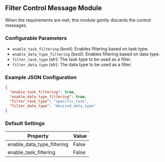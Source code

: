 <!--
SPDX-FileCopyrightText: Copyright (c) 2022-2023, NVIDIA CORPORATION & AFFILIATES. All rights reserved.
SPDX-License-Identifier: Apache-2.0

Licensed under the Apache License, Version 2.0 (the "License");
you may not use this file except in compliance with the License.
You may obtain a copy of the License at

http://www.apache.org/licenses/LICENSE-2.0

Unless required by applicable law or agreed to in writing, software
distributed under the License is distributed on an "AS IS" BASIS,
WITHOUT WARRANTIES OR CONDITIONS OF ANY KIND, either express or implied.
See the License for the specific language governing permissions and
limitations under the License.
-->

## Filter Control Message Module

When the requirements are met, this module gently discards the control messages.

### Configurable Parameters

- `enable_task_filtering` (bool): Enables filtering based on task type.
- `enable_data_type_filtering` (bool): Enables filtering based on data type.
- `filter_task_type` (str): The task type to be used as a filter.
- `filter_data_type` (str): The data type to be used as a filter.

### Example JSON Configuration

```json
{
  "enable_task_filtering": true,
  "enable_data_type_filtering": true,
  "filter_task_type": "specific_task",
  "filter_data_type": "desired_data_type"
}
```

### Default Settings

| Property                     | Value  |
| ----------------------------| -------|
| enable_data_type_filtering   | False  |
| enable_task_filtering        | False  |

